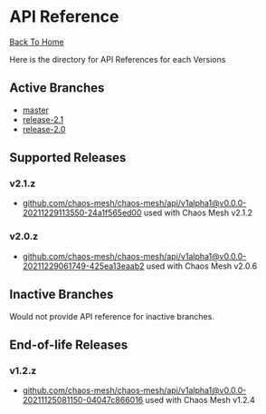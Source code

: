 # API Reference

[Back To Home](../)

Here is the directory for API References for each Versions

## Active Branches

- [master](./master)
- [release-2.1](./release-2.1)
- [release-2.0](./release-2.0)

## Supported Releases

### v2.1.z

- [github.com/chaos-mesh/chaos-mesh/api/v1alpha1@v0.0.0-20211229113550-24a1f565ed00](./v0.0.0-20211229113550-24a1f565ed00) used with Chaos Mesh v2.1.2

### v2.0.z

- [github.com/chaos-mesh/chaos-mesh/api/v1alpha1@v0.0.0-20211229061749-425ea13eaab2](./v0.0.0-20211229061749-425ea13eaab2) used with Chaos Mesh v2.0.6

## Inactive Branches

Would not provide API reference for inactive branches.

## End-of-life Releases

### v1.2.z

- [github.com/chaos-mesh/chaos-mesh/api/v1alpha1@v0.0.0-20211125081150-04047c866016](./v0.0.0-20211125081150-04047c866016) used with Chaos Mesh v1.2.4
